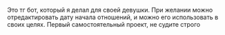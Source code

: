 Это тг бот, который я делал для своей девушки. При желании можно отредактировать дату начала отношений, и можно его использовать в своих целях. Первый самостоятельный проект, не судите строго
